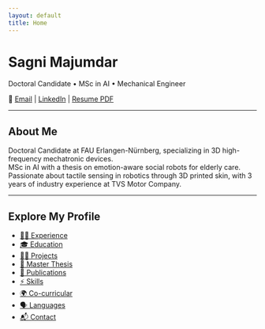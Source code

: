 ```yaml
---
layout: default
title: Home
---
```


# Sagni Majumdar  

Doctoral Candidate • MSc in AI • Mechanical Engineer  

📧 [Email](mailto:sagni.majumdar@fau.de) | [LinkedIn](https://www.linkedin.com/in/sagni-majumdar) | [Resume PDF](/assets/Sagni_Majumdar_Resume.pdf)

---

## About Me
Doctoral Candidate at FAU Erlangen-Nürnberg, specializing in 3D high-frequency mechatronic devices.  
MSc in AI with a thesis on emotion-aware social robots for elderly care.  
Passionate about tactile sensing in robotics through 3D printed skin, with 3 years of industry experience at TVS Motor Company.  

---

## Explore My Profile  

- [👨‍💼 Experience](experience.md)  
- [🎓 Education](education.md)  
- [🧑‍💻 Projects](projects.md)  
- [📖 Master Thesis](thesis.md)  
- [📑 Publications](publications.md)  
- [⚡ Skills](skills.md)  
- [🌍 Co-curricular](cocurricular.md)  
- [🗣️ Languages](languages.md)  
- [📬 Contact](contact.md)  
